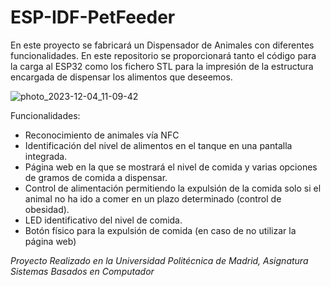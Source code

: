 # ESP-IDF-PetFeeder
En este proyecto se fabricará un Dispensador de Animales con diferentes funcionalidades.
En este repositorio se proporcionará tanto el código para la carga al ESP32 como los fichero STL para la impresión de la estructura encargada de dispensar los alimentos que deseemos.


![photo_2023-12-04_11-09-42](https://github.com/Rubbit04/ESP-IDF-PetFeeder/assets/73599929/711dc721-b3f1-48a5-8e7b-65987319830f)


Funcionalidades:
 
- Reconocimiento de animales vía NFC
- Identificación del nivel de alimentos en el tanque en una pantalla integrada.
- Página web en la que se mostrará el nivel de comida y varias opciones de gramos de comida a dispensar.
- Control de alimentación permitiendo la expulsión de la comida solo si el animal no ha ido a comer en un plazo determinado (control de obesidad).
- LED identificativo del nivel de comida.
- Botón físico para la expulsión de comida (en caso de no utilizar la página web)



*Proyecto Realizado en la Universidad Politécnica de Madrid, Asignatura Sistemas Basados en Computador*
